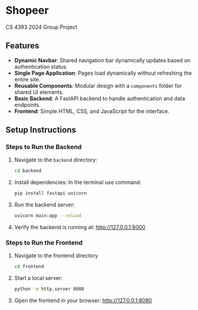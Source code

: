 # Shopeer

CS 4393 2024 Group Project 


## Features
- **Dynamic Navbar**: Shared navigation bar dynamically updates based on authentication status.
- **Single Page Application**: Pages load dynamically without refreshing the entire site.
- **Reusable Components**: Modular design with a `components` folder for shared UI elements.
- **Basic Backend**: A FastAPI backend to handle authentication and data endpoints.
- **Frontend**: Simple HTML, CSS, and JavaScript for the interface.

## Setup Instructions

### Steps to Run the Backend
1. Navigate to the `backend` directory:
   ```bash
   cd backend

2. Install dependencies:
    In the terminal use command:
   ```bash
   pip install fastapi uvicorn

3. Run the backend server:
    ```bash
    uvicorn main:app --reload

4. Verify the backend is running at:
    http://127.0.0.1:8000

### Steps to Run the Frontend
1. Navigate to the frontend directory
    ```bash
    cd frontend

2. Start a local server:
    ```bash
    python -m http.server 8080

2. Open the frontend in your browser:
    http://127.0.0.1:8080
